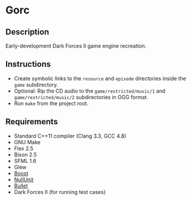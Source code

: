 Gorc
====

Description
-----------

Early-development Dark Forces II game engine recreation.

Instructions
------------

* Create symbolic links to the `resource` and `episode` directories inside the `game` subdirectory.
* Optional: Rip the CD audio to the `game/restricted/music/1` and `game/restricted/music/2` subdirectories in OGG format.
* Run `make` from the project root.

Requirements
------------

* Standard C++11 compiler (Clang 3.3, GCC 4.8)
* GNU Make
* Flex 2.5
* Bison 2.5
* SFML 1.6
* Glew
* [Boost](http://boost.org)
* [NullUnit](http://github.com/jdmclark/nullunit)
* [Bullet](http://bulletphysics.org)
* Dark Forces II (for running test cases)

